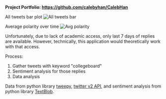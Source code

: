 **Project Portfolio: https://github.com/calebyhan/CalebHan**

All tweets bar plot
![All tweets bar](https://cdn.discordapp.com/attachments/905301278647783428/1079792702360649728/image.png)

Average polarity over time
![Avg polarity](https://cdn.discordapp.com/attachments/905301278647783428/1079792812431777863/image.png)

Unfortunately, due to lack of academic access, only last 7 days of replies are available. However, technically, this application would theoretically work with that access.

Process:
1. Gather tweets with keyword "collegeboard"
2. Sentiment analysis for those replies
3. Data analysis

Data from python library [tweepy](https://github.com/tweepy/tweepy), [twitter v2 API](https://developer.twitter.com/en/docs/twitter-api), and sentiment analysis from python library [TextBlob](https://textblob.readthedocs.io/en/dev/).